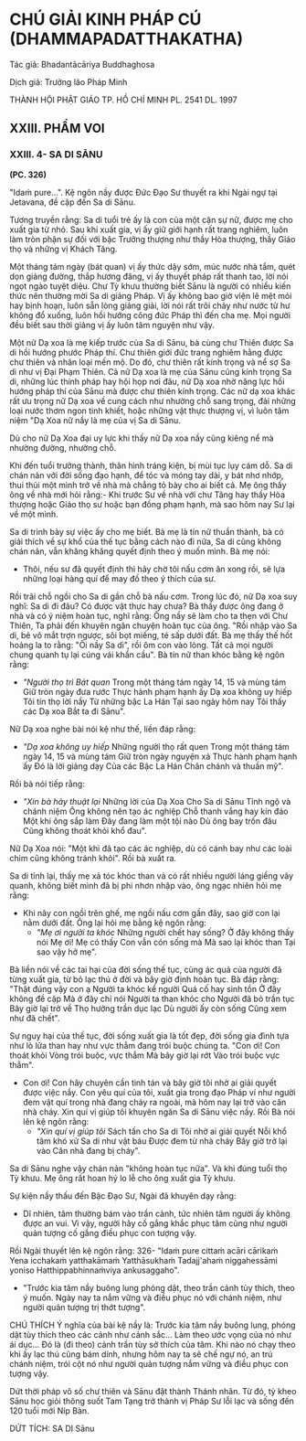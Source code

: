 # CHÚ GIẢI KINH PHÁP CÚ (DHAMMAPADATTHAKATHA)

Tác giả: Bhadantācāriya Buddhaghosa

Dịch giả: Trưởng lão Pháp Minh

THÀNH HỘI PHẬT GIÁO TP. HỒ CHÍ MINH
PL. 2541 DL. 1997

## XXIII. PHẨM VOI

### XXIII. 4- SA DI SĀNU

**(PC. 326)**

"Idaṁ pure...".
Kệ ngôn nầy được Đức Đạo Sư thuyết ra khi Ngài ngự tại Jetavana, đề cập đến Sa di Sānu.

Tương truyền rằng: Sa di tuổi trẻ ấy là con của một cận sự nữ, được mẹ cho xuất gia từ nhỏ.
Sau khi xuất gia, vị ấy giữ giới hạnh rất trang nghiêm, luôn làm tròn phận sự đối với bậc Trưởng thượng như thầy Hòa thượng, thầy Giáo thọ và những vị Khách Tăng.

Một tháng tám ngày (bát quan) vị ấy thức dậy sớm, múc nước nhà tắm, quét dọn giảng đường, thắp hương đăng, vị ấy thuyết pháp rất thanh tao, lời nói ngọt ngào tuyệt diệu. Chư Tỳ khưu thường biết Sānu là người có nhiều kiến thức nên thường mời Sa di giảng Pháp. Vị ấy không bao giờ viện lẽ mệt mỏi hay bịnh hoạn, luôn sẵn lòng giảng giải, lời nói rất trôi chảy như nước từ hư không đổ xuống, luôn hồi hướng công đức Pháp thì đến cha mẹ. Mọi người đều biết sau thời giảng vị ấy luôn tâm nguyện như vậy.

Một nữ Dạ xoa là mẹ kiếp trước của Sa di Sānu, bà cùng chư Thiên được Sa di hồi hướng phước
Pháp thí. Chư thiên giới đức trang nghiêm hằng được chư thiên và nhân loại mến mộ. Do đó, chư thiên rất kính trọng và nể sợ Sa di như vị Đại Phạm Thiên. Cả nữ Dạ xoa là mẹ của Sānu cũng kính trọng Sa di, những lúc thính pháp hay hội họp nơi đâu, nữ Dạ xoa nhờ năng lực hồi hướng pháp thí của Sānu mà được chư thiên kính trọng. Các nữ dạ xoa khác rất ưu trọng nữ Dạ xoa về cung cách như nhường chỗ sang trọng, đải những loại nước thơm ngon tinh khiết, hoặc những vật thực thượng vị, vì luôn tâm niệm "Dạ Xoa nữ nầy là mẹ của vị Sa di Sānu.

Dù cho nữ Dạ Xoa đại uy lực khi thấy nữ Dạ xoa nầy cũng kiêng nể mà nhường đường, nhường chỗ.

Khi đến tuổi trưởng thành, thân hình tráng kiện, bị mùi tục lụy cám dỗ. Sa di chán nản với đời sống đạo hạnh, để tóc và móng tay dài, y bát nhơ nhớp, thui thủi một mình trở về nhà mà chẳng tỏ bày cho ai biết cả. Mẹ ông thấy ông về nhà mới hỏi rằng:- Khi trước Sư về nhà với chư Tăng hay thầy
Hòa thượng hoặc Giáo thọ sư hoặc bạn đồng phạm hạnh, mà sao hôm nay Sư lại về một mình.

Sa di trình bày sự việc ấy cho mẹ biết. Bà mẹ là tín nữ thuần thành, bà có giải thích về sự khổ của thế tục bằng cách nào đi nữa, Sa di cũng không chán nản, vẫn khăng khăng quyết định theo ý muốn mình. Bà mẹ nói:

- Thôi, nếu sư đã quyết định thì hãy chờ tôi nấu cơm ăn xong rồi, sẽ lựa những loại hàng quí để may đồ theo ý thích của sư.

Rồi trãi chỗ ngồi cho Sa di gần chỗ bà nấu cơm. Trong lúc đó, nữ Dạ xoa suy nghĩ: Sa di đi đâu?
Có được vật thực hay chưa? Bà thấy được ông đang ở nhà và có ý niệm hoàn tục, nghĩ rằng: Ông nầy sẽ làm cho ta thẹn với Chư Thiên, Ta phải đến khuyên ngăn chuyện hoàn tục của ông. "Rồi nhập vào
Sa di, bẻ vô mắt trợn ngược, sôi bọt miếng, té sấp dưới đất. Bà mẹ thấy thế hốt hoảng la to rằng: "Ôi nầy Sa di", rồi ôm con vào lòng. Tất cả mọi người chung quanh tụ lại cúng vái khẩn cầu". Bà tín nữ than khóc bằng kệ ngôn rằng:

- _"Người thọ trì Bát quan_
  Trong một tháng tám ngày 14, 15 và mùng tám
  Giữ tròn ngày đưa rước
  Thực hành phạm hạnh ấy
  Dạ xoa không uy hiếp
  Tôi tín thọ lời nầy
  Từ những bậc La Hán
  Tại sao ngày hôm nay
  Tôi thấy các Dạ xoa
  Bắt ta đi Sānu".

Nữ Dạ xoa nghe bài nói kệ như thế, liền đáp rằng:

- _"Dạ xoa không uy hiếp_
  Những người thọ rất quen
  Trong một tháng tám ngày 14, 15 và mùng tám
  Giữ tròn ngày nguyện xả
  Thực hành phạm hạnh ấy Đó là lời giảng dạy
  Của các Bậc La Hán
  Chân chánh và thuần mỹ".

Rồi bà nói tiếp rằng:

- _"Xin bà hãy thuật lại_
  Những lời của Dạ Xoa
  Cho Sa di Sānu
  Tỉnh ngộ và chánh niệm Ông không nên tạo ác nghiệp
  Chỗ thanh vắng hay kín đáo
  Một khi ông sắp làm Đây đang làm một tội nào
  Dù ông bay trốn đâu
  Cũng không thoát khỏi khổ đau".

Nữ Dạ Xoa nói: "Một khi đã tạo các ác nghiệp, dù có cánh bay như các loài chim cũng không tránh khỏi". Rồi bà xuất ra.

Sa di tỉnh lại, thấy mẹ xả tóc khóc than và có rất nhiều người láng giềng vây quanh, không biết mình đã bị phi nhơn nhập vào, ông ngạc nhiên hỏi mẹ rằng:

- Khi nãy con ngồi trên ghế, mẹ ngồi nấu cơm gần đây, sao giờ con lại nằm dưới đất. Ông lại hỏi mẹ bằng kệ ngôn rằng:
  - _"Mẹ ơi người ta khóc_
    Những người chết hay sống? Ở đây không thấy nói
    Mẹ ơi! Mẹ có thấy
    Con vẫn cón sống mà
    Mà sao lại khóc than
    Tại sao vậy hở mẹ".

Bà liền nói về các tai hại của đời sống thế tục, cùng ác quả của người đã từng xuất gia, từ bỏ lạc thú ở đời và bây giờ định hoàn tục. Bà đáp rằng: "Thật đúng vậy con ạ
Người ta khóc kể người
Quá cố hay sinh tồn Ở đây không đề cập
Mà ở đây chỉ nói
Người ta than khóc cho
Người đã bỏ trần tục
Bây giờ lại trở về
Thọ hưởng trần dục lạc
Dù người ấy còn sống
Cũng xem như đã chết".

Sự nguy hại của thế tục, đời sống xuất gia là tốt đẹp, đời sống gia đình tựa như lò lửa than hay như vực thẳm đang trói buộc chúng ta. "Con ơi! Con thoát khỏi
Vòng trói buộc, vực thẳm
Mà bây giờ lại rớt
Vào trói buộc vực thẳm".

- Con ơi! Con hãy chuyên cần tinh tán và bây giờ tôi nhờ ai giải quyết được việc nầy. Con yêu quí của tôi, xuất gia trong đạo Pháp ví như người đem vật quí trong nhà đang cháy ra ngoài, mà hôm nay lại trở vào căn nhà cháy. Xin quí vị giúp tôi khuyên ngăn Sa di Sānu việc nầy. Rồi Bà nói lên kệ ngôn rằng:
  - _"Xin quí vị giúp tôi_
    Sách tấn cho Sa di
    Tôi nhờ ai giải quyết
    Nỗi khổ tâm khó xử
    Sa di như vật báu Được đem từ nhà cháy
    Bây giờ trở lại vào
    Căn nhà đang bị cháy".

Sa di Sānu nghe vậy chán nản "không hoàn tục nữa". Và khi đúng tuổi thọ Tỳ khưu. Mẹ ông rất hoan hỷ lo lễ cho ông xuất gia Tỳ khưu.

Sự kiện nầy thấu đến Bậc Đạo Sư, Ngài đã khuyên dạy rằng:

- Dĩ nhiên, tâm thường bám vào trần cảnh, tức nhiên tâm người ấy không được an vui. Vì vậy, người hãy cố gắng khắc phục tâm cũng như người quản tượng cố gắng điều phục con tượng vậy.

Rồi Ngài thuyết lên kệ ngôn rằng: 326- "Idaṁ pure cittaṁ acāri cārikaṁ
Yena icchakaṁ yatthakāmaṁ Yatthāsukhaṁ
Tadajj'ahaṁ niggahessāmi yoniso
Hatthippabhinnaṁviya ankusaggaho".

- "Trước kia tâm nầy buông lung phóng dật, theo trần cảnh tùy thích, theo ý muốn. Ngày nay ta nắm vững và điều phục nó với chánh niệm, như người quản tượng trị thớt tượng".

CHÚ THÍCH Ý nghĩa của bài kệ nầy là: Trước kia tâm nầy buông lung, phóng dật tùy thích theo các cảnh như cảnh sắc... Làm theo ước vọng của nó như ái dục... Đó là (đi theo) cảnh trần tùy sở thích của tâm. Khi nào nó chạy theo khi ấy lạc thú cũng bám dính, nhưng hôm nay ta sẽ chế ngự nó, an trú chánh niệm, trói cột nó như người quản tượng nắm vững và điều phục con tượng vậy.

Dứt thời pháp vô số chư thiên và Sānu đặt thành Thánh nhân. Từ đó, tỳ kheo Sānu học giỏi thông suốt Tam Tạng trở thành vị Pháp Sư lỗi lạc và sống đến 120 tuổi mới Níp Bàn.

DỨT TÍCH: SA DI Sānu
